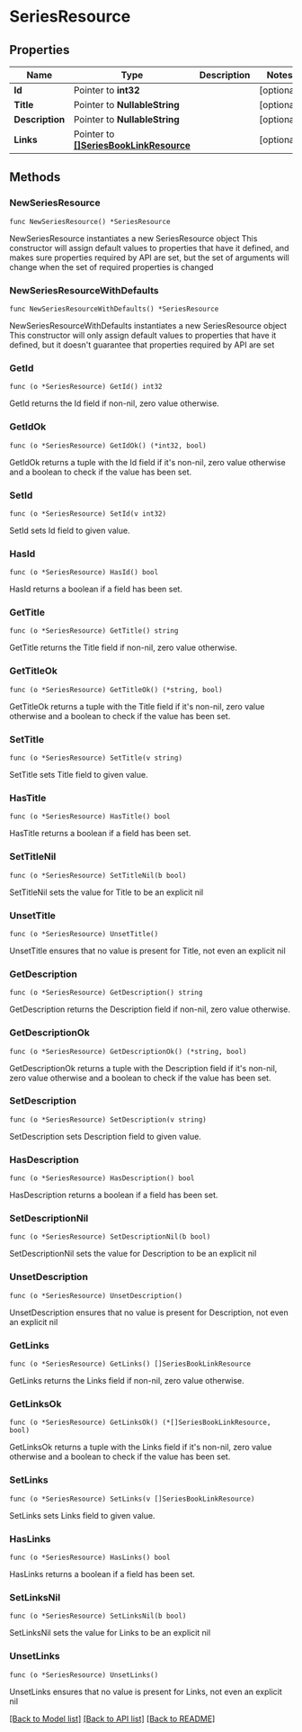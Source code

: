 # SeriesResource

## Properties

Name | Type | Description | Notes
------------ | ------------- | ------------- | -------------
**Id** | Pointer to **int32** |  | [optional] 
**Title** | Pointer to **NullableString** |  | [optional] 
**Description** | Pointer to **NullableString** |  | [optional] 
**Links** | Pointer to [**[]SeriesBookLinkResource**](SeriesBookLinkResource.md) |  | [optional] 

## Methods

### NewSeriesResource

`func NewSeriesResource() *SeriesResource`

NewSeriesResource instantiates a new SeriesResource object
This constructor will assign default values to properties that have it defined,
and makes sure properties required by API are set, but the set of arguments
will change when the set of required properties is changed

### NewSeriesResourceWithDefaults

`func NewSeriesResourceWithDefaults() *SeriesResource`

NewSeriesResourceWithDefaults instantiates a new SeriesResource object
This constructor will only assign default values to properties that have it defined,
but it doesn't guarantee that properties required by API are set

### GetId

`func (o *SeriesResource) GetId() int32`

GetId returns the Id field if non-nil, zero value otherwise.

### GetIdOk

`func (o *SeriesResource) GetIdOk() (*int32, bool)`

GetIdOk returns a tuple with the Id field if it's non-nil, zero value otherwise
and a boolean to check if the value has been set.

### SetId

`func (o *SeriesResource) SetId(v int32)`

SetId sets Id field to given value.

### HasId

`func (o *SeriesResource) HasId() bool`

HasId returns a boolean if a field has been set.

### GetTitle

`func (o *SeriesResource) GetTitle() string`

GetTitle returns the Title field if non-nil, zero value otherwise.

### GetTitleOk

`func (o *SeriesResource) GetTitleOk() (*string, bool)`

GetTitleOk returns a tuple with the Title field if it's non-nil, zero value otherwise
and a boolean to check if the value has been set.

### SetTitle

`func (o *SeriesResource) SetTitle(v string)`

SetTitle sets Title field to given value.

### HasTitle

`func (o *SeriesResource) HasTitle() bool`

HasTitle returns a boolean if a field has been set.

### SetTitleNil

`func (o *SeriesResource) SetTitleNil(b bool)`

 SetTitleNil sets the value for Title to be an explicit nil

### UnsetTitle
`func (o *SeriesResource) UnsetTitle()`

UnsetTitle ensures that no value is present for Title, not even an explicit nil
### GetDescription

`func (o *SeriesResource) GetDescription() string`

GetDescription returns the Description field if non-nil, zero value otherwise.

### GetDescriptionOk

`func (o *SeriesResource) GetDescriptionOk() (*string, bool)`

GetDescriptionOk returns a tuple with the Description field if it's non-nil, zero value otherwise
and a boolean to check if the value has been set.

### SetDescription

`func (o *SeriesResource) SetDescription(v string)`

SetDescription sets Description field to given value.

### HasDescription

`func (o *SeriesResource) HasDescription() bool`

HasDescription returns a boolean if a field has been set.

### SetDescriptionNil

`func (o *SeriesResource) SetDescriptionNil(b bool)`

 SetDescriptionNil sets the value for Description to be an explicit nil

### UnsetDescription
`func (o *SeriesResource) UnsetDescription()`

UnsetDescription ensures that no value is present for Description, not even an explicit nil
### GetLinks

`func (o *SeriesResource) GetLinks() []SeriesBookLinkResource`

GetLinks returns the Links field if non-nil, zero value otherwise.

### GetLinksOk

`func (o *SeriesResource) GetLinksOk() (*[]SeriesBookLinkResource, bool)`

GetLinksOk returns a tuple with the Links field if it's non-nil, zero value otherwise
and a boolean to check if the value has been set.

### SetLinks

`func (o *SeriesResource) SetLinks(v []SeriesBookLinkResource)`

SetLinks sets Links field to given value.

### HasLinks

`func (o *SeriesResource) HasLinks() bool`

HasLinks returns a boolean if a field has been set.

### SetLinksNil

`func (o *SeriesResource) SetLinksNil(b bool)`

 SetLinksNil sets the value for Links to be an explicit nil

### UnsetLinks
`func (o *SeriesResource) UnsetLinks()`

UnsetLinks ensures that no value is present for Links, not even an explicit nil

[[Back to Model list]](../README.md#documentation-for-models) [[Back to API list]](../README.md#documentation-for-api-endpoints) [[Back to README]](../README.md)


